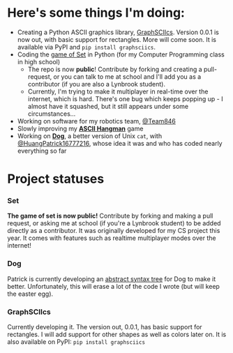# Here's some things I'm doing:
  - Creating a Python ASCII graphics library, [GraphSCIIcs](https://github.com/apawate/graphsciics). Version 0.0.1 is now out, with basic support for rectangles. More will come soon. It is available via PyPI and `pip install graphsciics`.
  - Coding the [game of Set](https://github.com/apawate/Python3-Set-Game-2021) in Python (for my Computer Programming class in high school)
    - The repo is now **public**! Contribute by forking and creating a pull-request, or you can talk to me at school and I'll add you as a contributor (if you are also a Lynbrook student). 
    - Currently, I'm trying to make it multiplayer in real-time over the internet, which is hard. There's one bug which keeps popping up - I almost have it squashed, but it still appears under some circumstances...
  - Working on software for my robotics team, [@Team846](https://github.com/Team846) 
  - Slowly improving my [**ASCII Hangman**](https://github.com/apawate/ascii-hangman) game
  - Working on [**Dog**](https://github.com/HuangPatrick16777216/dog), a better version of Unix `cat`, with [@HuangPatrick16777216](https://github.com/HuangPatrick16777216), whose idea it was and who has coded nearly everything so far


# Project statuses

### Set

**The game of set is now public!** Contribute by forking and making a pull request, or asking me at school (if you're a Lynbrook student) to be added directly as a contributor. It was originally developed for my CS project this year. It comes with features such as realtime multiplayer modes over the internet!

### Dog

Patrick is currently developing an [abstract syntax tree](https://github.com/HuangPatrick16777216/python-east) for Dog to make it better. Unfortunately, this will erase a lot of the code I wrote (but will keep the easter egg).


### GraphSCIIcs

Currently developing it. The version out, 0.0.1, has basic support for rectangles. I will add support for other shapes as well as colors later on. It is also available on PyPI: `pip install graphsciics`
